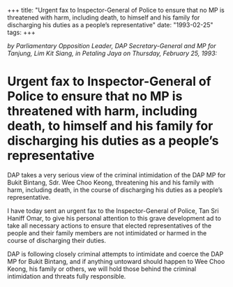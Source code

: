 +++ 
title: "Urgent fax to Inspector-General of Police to ensure that no MP is threatened with harm, including death, to himself and his family for discharging his duties as a people’s representative"
date: "1993-02-25"
tags:
+++

_by Parliamentary Opposition Leader, DAP Secretary-General and MP for Tanjung, Lim Kit Siang, in Petaling Jaya on Thursday, February 25, 1993:_

# Urgent fax to Inspector-General of Police to ensure that no MP is threatened with harm, including death, to himself and his family for discharging his duties as a people’s representative

DAP takes a very serious view of the criminal intimidation of the DAP MP for Bukit Bintang, Sdr. Wee Choo Keong, threatening his and his family with harm, including death, in the course of discharging his duties as a people’s representative.</u>

I have today sent an urgent fax to the Inspector-General of Police, Tan Sri Haniff Omar, to give his personal attention to this grave development ad to take all necessary actions to ensure that elected representatives of the people and their family members are not intimidated or harmed in the course of discharging their duties.

DAP is following closely criminal attempts to intimidate and coerce the DAP MP for Bukit Bintang, and if anything untoward should happen to Wee Choo Keong, his family or others, we will hold those behind the criminal intimidation and threats fully responsible.
 
